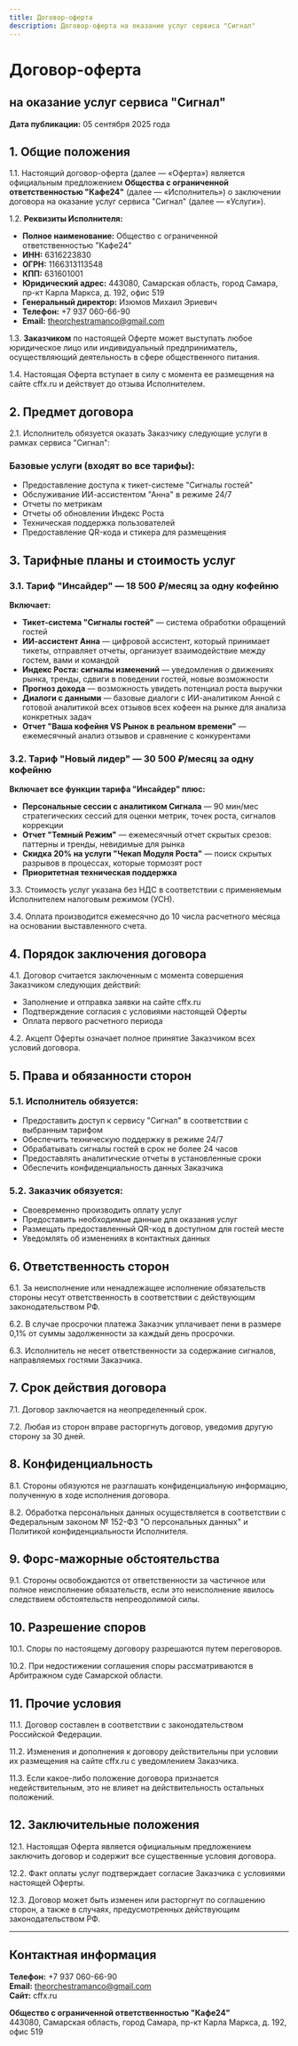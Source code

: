 ```yaml
---
title: Договор-оферта
description: Договор-оферта на оказание услуг сервиса "Сигнал"
---
```


# Договор-оферта
## на оказание услуг сервиса "Сигнал"

**Дата публикации:** 05 сентября 2025 года

## 1. Общие положения

1.1. Настоящий договор-оферта (далее — «Оферта») является официальным предложением **Общества с ограниченной ответственностью "Кафе24"** (далее — «Исполнитель») о заключении договора на оказание услуг сервиса "Сигнал" (далее — «Услуги»).

1.2. **Реквизиты Исполнителя:**
- **Полное наименование:** Общество с ограниченной ответственностью "Кафе24"
- **ИНН:** 6316223830
- **ОГРН:** 1166313113548
- **КПП:** 631601001
- **Юридический адрес:** 443080, Самарская область, город Самара, пр-кт Карла Маркса, д. 192, офис 519
- **Генеральный директор:** Изюмов Михаил Эриевич
- **Телефон:** +7 937 060-66-90
- **Email:** theorchestramanco@gmail.com

1.3. **Заказчиком** по настоящей Оферте может выступать любое юридическое лицо или индивидуальный предприниматель, осуществляющий деятельность в сфере общественного питания.

1.4. Настоящая Оферта вступает в силу с момента ее размещения на сайте cffx.ru и действует до отзыва Исполнителем.

## 2. Предмет договора

2.1. Исполнитель обязуется оказать Заказчику следующие услуги в рамках сервиса "Сигнал":

### Базовые услуги (входят во все тарифы):
- Предоставление доступа к тикет-системе "Сигналы гостей"
- Обслуживание ИИ-ассистентом "Анна" в режиме 24/7
- Отчеты по метрикам
- Отчеты об обновлении Индекс Роста
- Техническая поддержка пользователей
- Предоставление QR-кода и стикера для размещения

## 3. Тарифные планы и стоимость услуг

### 3.1. Тариф "Инсайдер" — 18 500 ₽/месяц за одну кофейню

**Включает:**
- **Тикет-система "Сигналы гостей"** — система обработки обращений гостей
- **ИИ-ассистент Анна** — цифровой ассистент, который принимает тикеты, отправляет отчеты, организует взаимодействие между гостем, вами и командой
- **Индекс Роста: сигналы изменений** — уведомления о движениях рынка, тренды, сдвиги в поведении гостей, новые возможности
- **Прогноз дохода** — возможность увидеть потенциал роста выручки
- **Диалоги с данными** — базовые диалоги с ИИ-аналитиком Анной c готовой аналитикой всех отзывов всех кофеен на рынке для анализа конкретных задач
- **Отчет "Ваша кофейня VS Рынок в реальном времени"** — ежемесячный анализ отзывов и сравнение с конкурентами

### 3.2. Тариф "Новый лидер" — 30 500 ₽/месяц за одну кофейню

**Включает все функции тарифа "Инсайдер" плюс:**
- **Персональные сессии с аналитиком Сигнала** — 90 мин/мес стратегических сессий для оценки метрик, точек роста, сигналов коррекции
- **Отчет "Темный Режим"** — ежемесячный отчет скрытых срезов: паттерны и тренды, невидимые для рынка
- **Скидка 20% на услуги "Чекап Модуля Роста"** — поиск скрытых разрывов в процессах, которые тормозят рост
- **Приоритетная техническая поддержка**

3.3. Стоимость услуг указана без НДС в соответствии с применяемым Исполнителем налоговым режимом (УСН).

3.4. Оплата производится ежемесячно до 10 числа расчетного месяца на основании выставленного счета.

## 4. Порядок заключения договора

4.1. Договор считается заключенным с момента совершения Заказчиком следующих действий:
- Заполнение и отправка заявки на сайте cffx.ru
- Подтверждение согласия с условиями настоящей Оферты
- Оплата первого расчетного периода

4.2. Акцепт Оферты означает полное принятие Заказчиком всех условий договора.

## 5. Права и обязанности сторон

### 5.1. Исполнитель обязуется:
- Предоставить доступ к сервису "Сигнал" в соответствии с выбранным тарифом
- Обеспечить техническую поддержку в режиме 24/7
- Обрабатывать сигналы гостей в срок не более 24 часов
- Предоставлять аналитические отчеты в установленные сроки
- Обеспечить конфиденциальность данных Заказчика

### 5.2. Заказчик обязуется:
- Своевременно производить оплату услуг
- Предоставить необходимые данные для оказания услуг
- Размещать предоставленный QR-код в доступном для гостей месте
- Уведомлять об изменениях в контактных данных

## 6. Ответственность сторон

6.1. За неисполнение или ненадлежащее исполнение обязательств стороны несут ответственность в соответствии с действующим законодательством РФ.

6.2. В случае просрочки платежа Заказчик уплачивает пени в размере 0,1% от суммы задолженности за каждый день просрочки.

6.3. Исполнитель не несет ответственности за содержание сигналов, направляемых гостями Заказчика.

## 7. Срок действия договора

7.1. Договор заключается на неопределенный срок.

7.2. Любая из сторон вправе расторгнуть договор, уведомив другую сторону за 30 дней.

## 8. Конфиденциальность

8.1. Стороны обязуются не разглашать конфиденциальную информацию, полученную в ходе исполнения договора.

8.2. Обработка персональных данных осуществляется в соответствии с Федеральным законом № 152-ФЗ "О персональных данных" и Политикой конфиденциальности Исполнителя.

## 9. Форс-мажорные обстоятельства

9.1. Стороны освобождаются от ответственности за частичное или полное неисполнение обязательств, если это неисполнение явилось следствием обстоятельств непреодолимой силы.

## 10. Разрешение споров

10.1. Споры по настоящему договору разрешаются путем переговоров.

10.2. При недостижении соглашения споры рассматриваются в Арбитражном суде Самарской области.

## 11. Прочие условия

11.1. Договор составлен в соответствии с законодательством Российской Федерации.

11.2. Изменения и дополнения к договору действительны при условии их размещения на сайте cffx.ru с уведомлением Заказчика.

11.3. Если какое-либо положение договора признается недействительным, это не влияет на действительность остальных положений.

## 12. Заключительные положения

12.1. Настоящая Оферта является официальным предложением заключить договор и содержит все существенные условия договора.

12.2. Факт оплаты услуг подтверждает согласие Заказчика с условиями настоящей Оферты.

12.3. Договор может быть изменен или расторгнут по соглашению сторон, а также в случаях, предусмотренных действующим законодательством РФ.

---

## Контактная информация

**Телефон:** +7 937 060-66-90  
**Email:** theorchestramanco@gmail.com  
**Сайт:** cffx.ru

**Общество с ограниченной ответственностью "Кафе24"**  
443080, Самарская область, город Самара, пр-кт Карла Маркса, д. 192, офис 519
